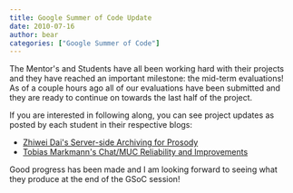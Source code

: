 ```yaml
---
title: Google Summer of Code Update
date: 2010-07-16
author: bear
categories: ["Google Summer of Code"]
---
```


The Mentor's and Students have all been working hard with their projects and they have reached an important milestone: the mid-term evaluations!  As of a couple hours ago all of our evaluations have been submitted and they are ready to continue on towards the last half of the project.

If you are interested in following along, you can see project updates as posted by each student in their respective blogs:

- [Zhiwei Dai's Server-side Archiving for Prosody](http://gsoc-prosody.blogspot.com/)
- [Tobias Markmann's Chat/MUC Reliability and Improvements](http://ayena.de/)

Good progress has been made and I am looking forward to seeing what they produce at the end of the GSoC session!
